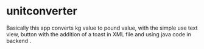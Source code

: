 # unitconverter
Basically this app converts kg value to pound value, with the simple use text view, button with the addition of a toast in XML file and using java code in backend .

